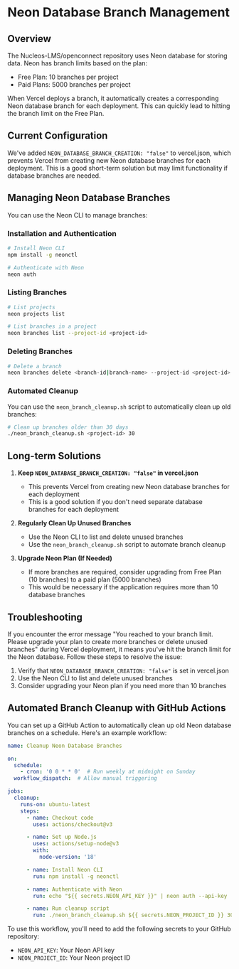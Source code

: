 # Neon Database Branch Management

## Overview
The Nucleos-LMS/openconnect repository uses Neon database for storing data. Neon has branch limits based on the plan:
- Free Plan: 10 branches per project
- Paid Plans: 5000 branches per project

When Vercel deploys a branch, it automatically creates a corresponding Neon database branch for each deployment. This can quickly lead to hitting the branch limit on the Free Plan.

## Current Configuration
We've added `NEON_DATABASE_BRANCH_CREATION: "false"` to vercel.json, which prevents Vercel from creating new Neon database branches for each deployment. This is a good short-term solution but may limit functionality if database branches are needed.

## Managing Neon Database Branches
You can use the Neon CLI to manage branches:

### Installation and Authentication
```bash
# Install Neon CLI
npm install -g neonctl

# Authenticate with Neon
neon auth
```

### Listing Branches
```bash
# List projects
neon projects list

# List branches in a project
neon branches list --project-id <project-id>
```

### Deleting Branches
```bash
# Delete a branch
neon branches delete <branch-id|branch-name> --project-id <project-id>
```

### Automated Cleanup
You can use the `neon_branch_cleanup.sh` script to automatically clean up old branches:
```bash
# Clean up branches older than 30 days
./neon_branch_cleanup.sh <project-id> 30
```

## Long-term Solutions
1. **Keep `NEON_DATABASE_BRANCH_CREATION: "false"` in vercel.json**
   - This prevents Vercel from creating new Neon database branches for each deployment
   - This is a good solution if you don't need separate database branches for each deployment

2. **Regularly Clean Up Unused Branches**
   - Use the Neon CLI to list and delete unused branches
   - Use the `neon_branch_cleanup.sh` script to automate branch cleanup

3. **Upgrade Neon Plan (If Needed)**
   - If more branches are required, consider upgrading from Free Plan (10 branches) to a paid plan (5000 branches)
   - This would be necessary if the application requires more than 10 database branches

## Troubleshooting
If you encounter the error message "You reached to your branch limit. Please upgrade your plan to create more branches or delete unused branches" during Vercel deployment, it means you've hit the branch limit for the Neon database. Follow these steps to resolve the issue:

1. Verify that `NEON_DATABASE_BRANCH_CREATION: "false"` is set in vercel.json
2. Use the Neon CLI to list and delete unused branches
3. Consider upgrading your Neon plan if you need more than 10 branches

## Automated Branch Cleanup with GitHub Actions
You can set up a GitHub Action to automatically clean up old Neon database branches on a schedule. Here's an example workflow:

```yaml
name: Cleanup Neon Database Branches

on:
  schedule:
    - cron: '0 0 * * 0'  # Run weekly at midnight on Sunday
  workflow_dispatch:  # Allow manual triggering

jobs:
  cleanup:
    runs-on: ubuntu-latest
    steps:
      - name: Checkout code
        uses: actions/checkout@v3

      - name: Set up Node.js
        uses: actions/setup-node@v3
        with:
          node-version: '18'

      - name: Install Neon CLI
        run: npm install -g neonctl

      - name: Authenticate with Neon
        run: echo "${{ secrets.NEON_API_KEY }}" | neon auth --api-key

      - name: Run cleanup script
        run: ./neon_branch_cleanup.sh ${{ secrets.NEON_PROJECT_ID }} 30
```

To use this workflow, you'll need to add the following secrets to your GitHub repository:
- `NEON_API_KEY`: Your Neon API key
- `NEON_PROJECT_ID`: Your Neon project ID
